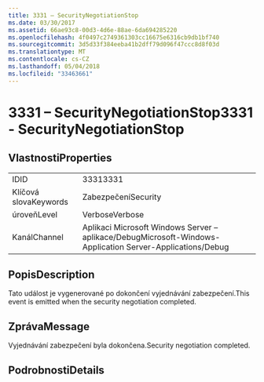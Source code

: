 ```yaml
---
title: 3331 – SecurityNegotiationStop
ms.date: 03/30/2017
ms.assetid: 66ae93c8-00d3-4d6e-88ae-6da694285220
ms.openlocfilehash: 4f0497c2749361303cc16675e6316cb9db1bf740
ms.sourcegitcommit: 3d5d33f384eeba41b2dff79d096f47ccc8d8f03d
ms.translationtype: MT
ms.contentlocale: cs-CZ
ms.lasthandoff: 05/04/2018
ms.locfileid: "33463661"
---
```

# <a name="3331---securitynegotiationstop"></a><span data-ttu-id="d8f64-102">3331 – SecurityNegotiationStop</span><span class="sxs-lookup"><span data-stu-id="d8f64-102">3331 - SecurityNegotiationStop</span></span>
## <a name="properties"></a><span data-ttu-id="d8f64-103">Vlastnosti</span><span class="sxs-lookup"><span data-stu-id="d8f64-103">Properties</span></span>  
  
|||  
|-|-|  
|<span data-ttu-id="d8f64-104">ID</span><span class="sxs-lookup"><span data-stu-id="d8f64-104">ID</span></span>|<span data-ttu-id="d8f64-105">3331</span><span class="sxs-lookup"><span data-stu-id="d8f64-105">3331</span></span>|  
|<span data-ttu-id="d8f64-106">Klíčová slova</span><span class="sxs-lookup"><span data-stu-id="d8f64-106">Keywords</span></span>|<span data-ttu-id="d8f64-107">Zabezpečení</span><span class="sxs-lookup"><span data-stu-id="d8f64-107">Security</span></span>|  
|<span data-ttu-id="d8f64-108">úroveň</span><span class="sxs-lookup"><span data-stu-id="d8f64-108">Level</span></span>|<span data-ttu-id="d8f64-109">Verbose</span><span class="sxs-lookup"><span data-stu-id="d8f64-109">Verbose</span></span>|  
|<span data-ttu-id="d8f64-110">Kanál</span><span class="sxs-lookup"><span data-stu-id="d8f64-110">Channel</span></span>|<span data-ttu-id="d8f64-111">Aplikaci Microsoft Windows Server – aplikace/Debug</span><span class="sxs-lookup"><span data-stu-id="d8f64-111">Microsoft-Windows-Application Server-Applications/Debug</span></span>|  
  
## <a name="description"></a><span data-ttu-id="d8f64-112">Popis</span><span class="sxs-lookup"><span data-stu-id="d8f64-112">Description</span></span>  
 <span data-ttu-id="d8f64-113">Tato událost je vygenerované po dokončení vyjednávání zabezpečení.</span><span class="sxs-lookup"><span data-stu-id="d8f64-113">This event is emitted when the security negotiation completed.</span></span>  
  
## <a name="message"></a><span data-ttu-id="d8f64-114">Zpráva</span><span class="sxs-lookup"><span data-stu-id="d8f64-114">Message</span></span>  
 <span data-ttu-id="d8f64-115">Vyjednávání zabezpečení byla dokončena.</span><span class="sxs-lookup"><span data-stu-id="d8f64-115">Security negotiation completed.</span></span>  
  
## <a name="details"></a><span data-ttu-id="d8f64-116">Podrobnosti</span><span class="sxs-lookup"><span data-stu-id="d8f64-116">Details</span></span>

